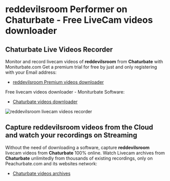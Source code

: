 # reddevilsroom Performer on Chaturbate - Free LiveCam videos downloader

## Chaturbate Live Videos Recorder

Monitor and record livecam videos of **reddevilsroom** from **Chaturbate** with Moniturbate.com
Get a premium trial for free by just and only registering with your Email address:
* [reddevilsroom Premium videos downloader](https://moniturbate.com/request-demo-licence-key.html)

Free livecam videos downloader - Moniturbate Software:
* [Chaturbate videos downloader](https://moniturbate.com/moniturbate-download-software.html)

![reddevilsroom livecam videos recorder](https://peachurnet.com/templates/moniturbate-software.png)


## Capture reddevilsroom videos from the Cloud and watch your recordings on Streaming

Without the need of downloading a software, capture **reddevilsroom** livecam videos from **Chaturbate** 100% online.
Watch Livecam archives from **Chaturbate** unlimitedly from thousands of existing recordings, only on Peachurbate.com and its websites network:
* [Chaturbate videos archives](https://peachurnet.com/)